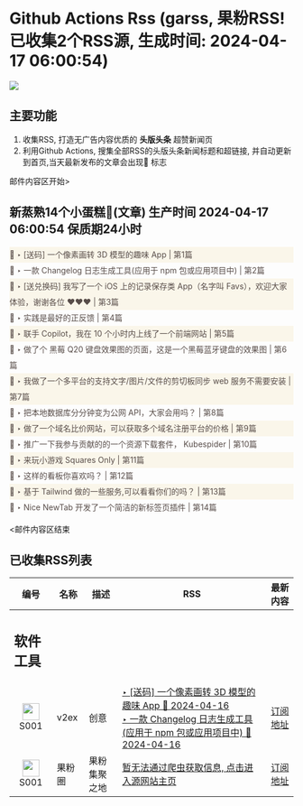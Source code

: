 # Github Actions Rss (garss, 果粉RSS! 已收集2个RSS源, 生成时间: 2024-04-17 06:00:54)

![](https://cdn.jsdelivr.net/gh/xinkeji/garss/_media/ga-rss.png)



## 主要功能
1. 收集RSS, 打造无广告内容优质的 **头版头条** 超赞新闻页
2. 利用Github Actions, 搜集全部RSS的头版头条新闻标题和超链接, 并自动更新到首页,当天最新发布的文章会出现🌈 标志

邮件内容区开始>
<h2>新蒸熟14个小蛋糕🍰(文章) 生产时间 2024-04-17 06:00:54 保质期24小时</h2>

<div style='line-height:3;background-color:#FAF6EA;' ><a href='https://www.v2ex.com/t/1033094#reply0' style="line-height:2;text-decoration:none;display:block;color:#584D49;">🌈 ‣ [送码] 一个像素画转 3D 模型的趣味 App | 第1篇</a></div><div style='line-height:3;' ><a href='https://www.v2ex.com/t/1033091#reply2' style="line-height:2;text-decoration:none;display:block;color:#584D49;">🌈 ‣ 一款 Changelog 日志生成工具(应用于 npm 包或应用项目中) | 第2篇</a></div><div style='line-height:3;background-color:#FAF6EA;' ><a href='https://www.v2ex.com/t/1033053#reply6' style="line-height:2;text-decoration:none;display:block;color:#584D49;">🌈 ‣ [送兑换码] 我写了一个 iOS 上的记录保存类 App（名字叫 Favs），欢迎大家体验，谢谢各位 ❤️❤️❤️ | 第3篇</a></div><div style='line-height:3;' ><a href='https://www.v2ex.com/t/1033086#reply0' style="line-height:2;text-decoration:none;display:block;color:#584D49;">🌈 ‣ 实践是最好的正反馈 | 第4篇</a></div><div style='line-height:3;background-color:#FAF6EA;' ><a href='https://www.v2ex.com/t/1033084#reply0' style="line-height:2;text-decoration:none;display:block;color:#584D49;">🌈 ‣ 联手 Copilot，我在 10 个小时内上线了一个前端网站 | 第5篇</a></div><div style='line-height:3;' ><a href='https://www.v2ex.com/t/1033021#reply3' style="line-height:2;text-decoration:none;display:block;color:#584D49;">🌈 ‣ 做了个 黑莓 Q20 键盘效果图的页面，这是一个黑莓蓝牙键盘的效果图 | 第6篇</a></div><div style='line-height:3;background-color:#FAF6EA;' ><a href='https://www.v2ex.com/t/1032972#reply19' style="line-height:2;text-decoration:none;display:block;color:#584D49;">🌈 ‣ 我做了一个多平台的支持文字/图片/文件的剪切板同步 web 服务不需要安装 | 第7篇</a></div><div style='line-height:3;' ><a href='https://www.v2ex.com/t/1033015#reply4' style="line-height:2;text-decoration:none;display:block;color:#584D49;">🌈 ‣ 把本地数据库分分钟变为公网 API，大家会用吗？ | 第8篇</a></div><div style='line-height:3;background-color:#FAF6EA;' ><a href='https://www.v2ex.com/t/1032863#reply22' style="line-height:2;text-decoration:none;display:block;color:#584D49;">🌈 ‣ 做了一个域名比价网站，可以获取多个域名注册平台的价格 | 第9篇</a></div><div style='line-height:3;' ><a href='https://www.v2ex.com/t/1032994#reply3' style="line-height:2;text-decoration:none;display:block;color:#584D49;">🌈 ‣ 推广一下我参与贡献的的一个资源下载套件， Kubespider | 第10篇</a></div><div style='line-height:3;background-color:#FAF6EA;' ><a href='https://www.v2ex.com/t/1032980#reply1' style="line-height:2;text-decoration:none;display:block;color:#584D49;">🌈 ‣ 来玩小游戏 Squares Only | 第11篇</a></div><div style='line-height:3;' ><a href='https://www.v2ex.com/t/1032939#reply0' style="line-height:2;text-decoration:none;display:block;color:#584D49;">🌈 ‣ 这样的看板你喜欢吗？ | 第12篇</a></div><div style='line-height:3;background-color:#FAF6EA;' ><a href='https://www.v2ex.com/t/1032915#reply0' style="line-height:2;text-decoration:none;display:block;color:#584D49;">🌈 ‣ 基于 Tailwind 做的一些服务,可以看看你们的吗？ | 第13篇</a></div><div style='line-height:3;' ><a href='https://www.v2ex.com/t/1032871#reply2' style="line-height:2;text-decoration:none;display:block;color:#584D49;">🌈 ‣ Nice NewTab 开发了一个简洁的新标签页插件 | 第14篇</a></div>

<邮件内容区结束

## 已收集RSS列表

| 编号 | 名称 | 描述 | RSS | 最新内容 |
| --- | --- | --- | --- | --- |
| <h2 id="软件工具">软件工具</h2> |  |   |  |  |
| <div id="S001" style="text-align: center;"><img src="https://cdn.jsdelivr.net/gh/zhaoolee/garss/_media/favicon/S001.png" width="30px" style="width:30px;height: auto;"/><br><span>S001</span></div> | v2ex | 创意 | [‣ \[送码\] 一个像素画转 3D 模型的趣味 App 🌈 2024-04-16](https://www.v2ex.com/t/1033094#reply0)<br/>[‣ 一款 Changelog 日志生成工具(应用于 npm 包或应用项目中) 🌈 2024-04-16](https://www.v2ex.com/t/1033091#reply2) | [订阅地址](https://www.v2ex.com/feed/tab/creative.xml) |
| <div id="S001" style="text-align: center;"><img src="https://cdn.jsdelivr.net/gh/zhaoolee/garss/_media/favicon/S001.png" width="30px" style="width:30px;height: auto;"/><br><span>S001</span></div> | 果粉圈 | 果粉集聚之地 | [暂无法通过爬虫获取信息, 点击进入源网站主页](https://g0f.cn) | [订阅地址](https://g0f.cn/rss.xml) |



